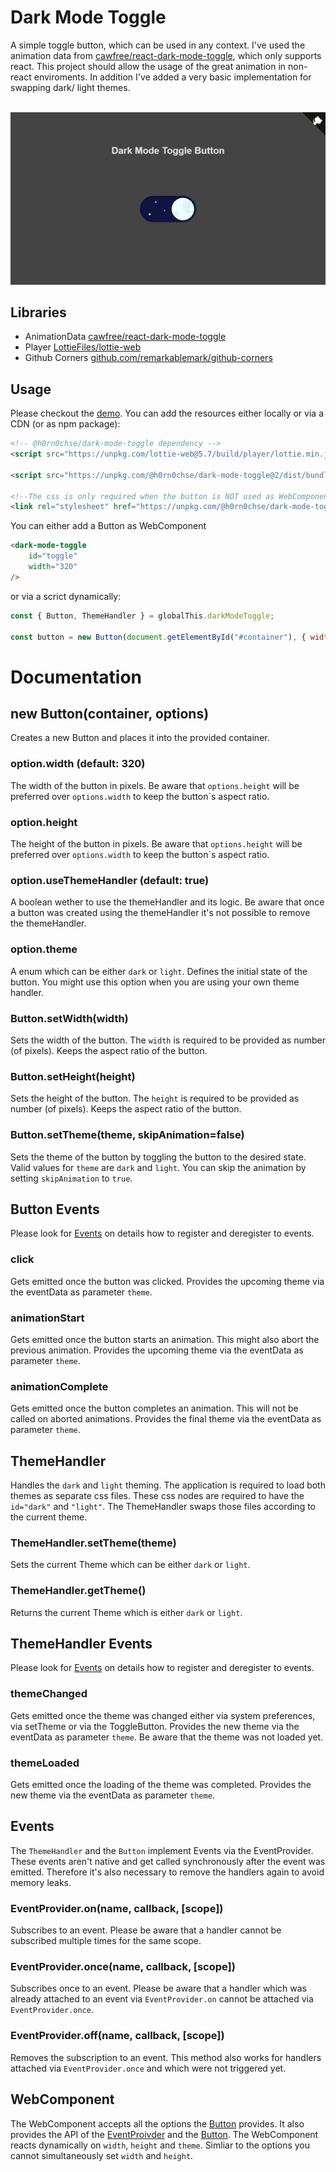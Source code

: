 # Dark Mode Toggle
A simple toggle button, which can be used in any context. I've used the animation data from [cawfree/react-dark-mode-toggle](https://github.com/cawfree/react-dark-mode-toggle), which only supports react. This project should allow the usage of the great animation in non-react enviroments. In addition I've added a very basic implementation for swapping dark/ light themes.

<br>

<img src="./assets/screenshot.png" title="Screenshot" />

## Libraries
 * AnimationData [cawfree/react-dark-mode-toggle](https://github.com/cawfree/react-dark-mode-toggle)
 * Player [LottieFiles/lottie-web](https://github.com/LottieFiles/lottie-web)
 * Github Corners [github.com/remarkablemark/github-corners](https://github.com/remarkablemark/github-corners)

## Usage
Please checkout the [demo](https://h0rn0chse.github.io/dark-mode-toggle/demo). You can add the resources either locally or via a CDN (or as npm package):
```html
<!-- @h0rn0chse/dark-mode-toggle dependency -->
<script src="https://unpkg.com/lottie-web@5.7/build/player/lottie.min.js"></script>

<script src="https://unpkg.com/@h0rn0chse/dark-mode-toggle@2/dist/bundle.min.js"></script>

<!--The css is only required when the button is NOT used as WebComponent-->
<link rel="stylesheet" href="https://unpkg.com/@h0rn0chse/dark-mode-toggle@2/dist/bundle.min.css">
```

You can either add a Button as WebComponent
```html
<dark-mode-toggle
    id="toggle"
    width="320"
/>
```
or via a scrict dynamically:
```javascript
const { Button, ThemeHandler } = globalThis.darkModeToggle;

const button = new Button(document.getElementById("#container"), { width: 320 });
```

# Documentation

## new Button(container, options)
Creates a new Button and places it into the provided container.
### option.width (default: 320)
The width of the button in pixels. Be aware that `options.height` will be preferred over `options.width` to keep the button`s aspect ratio.

### option.height
The height of the button in pixels. Be aware that `options.height` will be preferred over `options.width` to keep the button`s aspect ratio.

### option.useThemeHandler (default: true)
A boolean wether to use the themeHandler and its logic. Be aware that once a button was created using the themeHandler it's not possible to remove the themeHandler.

### option.theme
A enum which can be either `dark` or `light`. Defines the initial state of the button. You might use this option when you are using your own theme handler.

### Button.setWidth(width)
Sets the width of the button. The `width` is required to be provided as number (of pixels). Keeps the aspect ratio of the button.

### Button.setHeight(height)
Sets the height of the button. The `height` is required to be provided as number (of pixels). Keeps the aspect ratio of the button.

### Button.setTheme(theme, skipAnimation=false)
Sets the theme of the button by toggling the button to the desired state. Valid values for `theme` are `dark` and `light`. You can skip the animation by setting `skipAnimation` to `true`.

## Button Events
Please look for [Events](#events) on details how to register and deregister to events.

### click
Gets emitted once the button was clicked. Provides the upcoming theme via the eventData as parameter `theme`.

### animationStart
Gets emitted once the button starts an animation. This might also abort the previous animation. Provides the upcoming theme via the eventData as parameter `theme`.

### animationComplete
Gets emitted once the button completes an animation. This will not be called on aborted animations. Provides the final theme via the eventData as parameter `theme`.

## ThemeHandler
Handles the `dark` and `light` theming. The application is required to load both themes as separate css files. These css nodes are required to have the `id="dark"` and `"light"`. The ThemeHandler swaps those files according to the current theme.

### ThemeHandler.setTheme(theme)
Sets the current Theme which can be either `dark` or `light`.

### ThemeHandler.getTheme()
Returns the current Theme which is either `dark` or `light`.

## ThemeHandler Events
Please look for [Events](#events) on details how to register and deregister to events.

### themeChanged
Gets emitted once the theme was changed either via system preferences, via setTheme or via the ToggleButton. Provides the new theme via the eventData as parameter `theme`. Be aware that the theme was not loaded yet.

### themeLoaded
Gets emitted once the loading of the theme was completed. Provides the new theme via the eventData as parameter `theme`.

## Events
The `ThemeHandler` and the `Button` implement Events via the EventProvider. These events aren't native and get called synchronously after the event was emitted. Therefore it's also necessary to remove the handlers again to avoid memory leaks.

### EventProvider.on(name, callback, [scope])
Subscribes to an event. Please be aware that a handler cannot be subscribed multiple times for the same scope.
### EventProvider.once(name, callback, [scope])
Subscribes once to an event. Please be aware that a handler which was already attached to an event via `EventProvider.on` cannot be attached via `EventProvider.once`.

### EventProvider.off(name, callback, [scope])
Removes the subscription to an event. This method also works for handlers attached via `EventProvider.once` and which were not triggered yet.

## WebComponent

The WebComponent accepts all the options the [Button](#new-buttoncontainer-options) provides. It also provides the API of the [EventProivder](#events) and the [Button](#new-buttoncontainer-options). The WebComponent reacts dynamically on `width`, `height` and `theme`. Simliar to the options you cannot simultaneously set `width` and `height`.